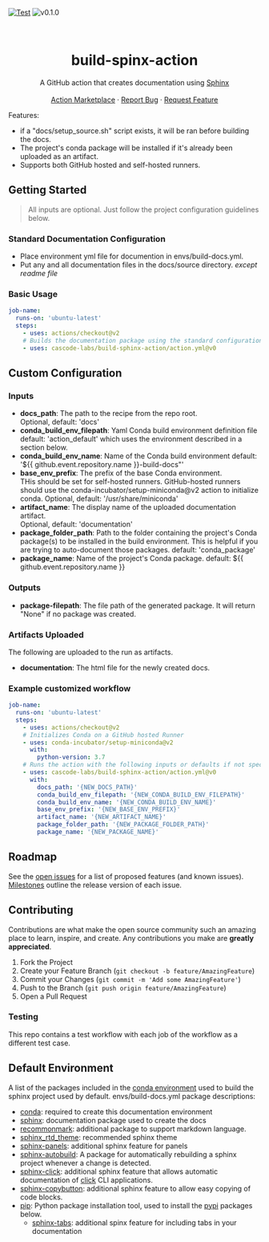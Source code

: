 [![Test](https://github.com/cascode-labs/build-sphinx-action/actions/workflows/test.yml/badge.svg)](https://github.com/cascode-labs/build-sphinx-action/actions/workflows/test.yml)
![v0.1.0](https://img.shields.io/badge/v-0.2.0-blue)

<br />
<p align="center">
  <h1 align="center">build-spinx-action</h1>
  <p align="center">
    A GitHub action that creates documentation using <a href="https://www.sphinx-doc.org/en/master/">Sphinx</a> 
    <br />
    <br />
    <a href="https://github.com/marketplace/actions/build-sphinx-action">Action Marketplace</a>
    ·
    <a href="https://github.com/cascode-labs/build-sphinx-action/issues">Report Bug</a>
    ·
    <a href="https://github.com/cascode-labs/build-sphinx-action/issues">Request Feature</a>
  </p>
</p>

Features:

- if a "docs/setup_source.sh" script exists, it will be ran before building the docs.
- The project's conda package will be installed if it's already been uploaded as an artifact.
- Supports both GitHub hosted and self-hosted runners.  

## Getting Started

> All inputs are optional. Just follow the project configuration guidelines below.

### Standard Documentation Configuration

- Place environment yml file for documention in envs/build-docs.yml.
- Put any and all documentation files in the docs/source directory. _except readme file_

### Basic Usage

```yaml
job-name:
  runs-on: 'ubuntu-latest'
  steps:
    - uses: actions/checkout@v2
    # Builds the documentation package using the standard configuration
    - uses: cascode-labs/build-sphinx-action/action.yml@v0
```

## Custom Configuration

### Inputs

- **docs_path**: The path to the recipe from the repo root.  
  Optional, default: 'docs'
- **conda_build_env_filepath**: Yaml Conda build environment definition file
  default: 'action_default' which uses the environment described in a section below.
- **conda_build_env_name**: Name of the Conda build environment
  default: '${{ github.event.repository.name }}-build-docs"'
- **base_env_prefix**:  The prefix of the base Conda environment.  
  THis should be set for self-hosted runners.  GitHub-hosted runners should use the conda-incubator/setup-miniconda@v2
  action to initialize conda.
  Optional, default: '/usr/share/miniconda'
- **artifact_name**:  The display name of the uploaded documentation artifact.  
  Optional, default: 'documentation'
- **package_folder_path**: Path to the folder containing the project's Conda package(s) to be installed in the build
  environment.  This is helpful if you are trying to auto-document those packages.
  default: 'conda_package'
- **package_name**: Name of the project's Conda package.
  default: ${{ github.event.repository.name }}  

### Outputs

- **package-filepath**: The file path of the generated package.  It will return "None" if no package was created.

### Artifacts Uploaded

The following are uploaded to the run as artifacts.

- **documentation**: The html file for the newly created docs.

### Example customized workflow

```yaml
job-name:
  runs-on: 'ubuntu-latest'
  steps:
    - uses: actions/checkout@v2
    # Initializes Conda on a GitHub hosted Runner
    - uses: conda-incubator/setup-miniconda@v2
      with:
        python-version: 3.7
    # Runs the action with the following inputs or defaults if not specified.
    - uses: cascode-labs/build-sphinx-action/action.yml@v0
      with:
        docs_path: '{NEW_DOCS_PATH}'
        conda_build_env_filepath: '{NEW_CONDA_BUILD_ENV_FILEPATH}'
        conda_build_env_name: '{NEW_CONDA_BUILD_ENV_NAME}'
        base_env_prefix: '{NEW_BASE_ENV_PREFIX}'
        artifact_name: '{NEW_ARTIFACT_NAME}'
        package_folder_path: '{NEW_PACKAGE_FOLDER_PATH}'
        package_name: '{NEW_PACKAGE_NAME}'
```

## Roadmap

See the 
[open issues](https://github.com/cascode-labs/build-conda-action/issues)
for a list of proposed features (and known issues).
[Milestones](https://github.com/cascode-labs/build-conda-action/milestones)
outline the release version of each issue.

## Contributing

Contributions are what make the open source community such an amazing place to
learn, inspire, and create. Any contributions you make are
**greatly appreciated**.

1. Fork the Project
2. Create your Feature Branch (`git checkout -b feature/AmazingFeature`)
3. Commit your Changes (`git commit -m 'Add some AmazingFeature'`)
4. Push to the Branch (`git push origin feature/AmazingFeature`)
5. Open a Pull Request

### Testing

This repo contains a test workflow with each job of the workflow as a different
test case.

## Default Environment

A list of the packages included in the [conda environment](envs/build-docs.yml) used to build the sphinx project used by default. envs/build-docs.yml package descriptions:

- [conda](https://docs.conda.io/en/latest/): required to create this documentation environment 
- [sphinx](https://www.sphinx-doc.org/en/master/): documentation package used to create the docs
- [recommonmark](https://recommonmark.readthedocs.io/en/latest/): additional package to support markdown language.
- [sphinx_rtd_theme](https://sphinx-rtd-theme.readthedocs.io/en/stable/): recommended sphinx theme
- [sphinx-panels](https://sphinx-panels.readthedocs.io/en/latest/): additional sphinx feature for panels
- [sphinx-autobuild](https://pypi.org/project/sphinx-autobuild/): A package for automatically rebuilding a sphinx 
  project whenever a change is detected.
- [sphinx-click](https://sphinx-click.readthedocs.io/en/latest/): additional sphinx feature that allows automatic 
  documentation of [click](https://click.palletsprojects.com/en/8.0.x/) CLI applications.
- [sphinx-copybutton](https://sphinx-copybutton.readthedocs.io/en/latest/): additional sphinx feature to allow 
  easy copying of code blocks.
- [pip](https://pip.pypa.io/en/stable/): Python package installation tool, used to install the [pypi](https://pypi.org/) packages below.
  - [sphinx-tabs](https://sphinx-tabs.readthedocs.io/en/latest/): additional spinx feature for including tabs in your documentation
